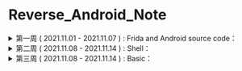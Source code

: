 # Reverse_Android_Note

<details>
<summary>第一周  ( 2021.11.01 - 2021.11.07 )  :  Frida and Android source code：</summary>

- [x] Frida 基本的 api 学习

- [x] Android 加壳脱壳原理的学习

- [x] Android 源码分析，主要分析加载器以及类加载过程部分的源码

</details>

<details>
<summary>第二周  ( 2021.11.08 - 2021.11.14 )  :  Shell：</summary>

- 2021.11.08
  - [x] Dalvik 和 Art 加载器以及 loadClass 部分的源码分析，记了一个笔记，这周把所有笔记写完之后更新到仓库中
- 2021.11.09
  - [x] 写完一代壳脱壳点分析文章
  - [x] Dex 文件解析器完成头部解析以及根据符号表 id 索引字符串功能
- 2021.11.10
  - [x] 因为一些事情没什么进度，给解析器加了一些功能
- 2021.11.11
  - [x] Dex 文件解析器完成，可以解析字符串表，文件类表，方法原型表，字段表，方法表，自定义类表
  - [x] 二代抽取壳实现文档
- 2021.11.12
  - [x] Fart 初探
- 2021.11.13-14
  - [x] 出去见世面，领会到挺多东西 

</details>

<details>
<summary>第三周  ( 2021.11.08 - 2021.11.14 )  :  Basic：</summary>

- 2021.11.15
  - [x] 看雪秋季赛第一题，题目很简单，要不是因为自己智障了应该能做出来的更快一些
  - [x] Fart 源码分析，输出一篇文档

</details>
